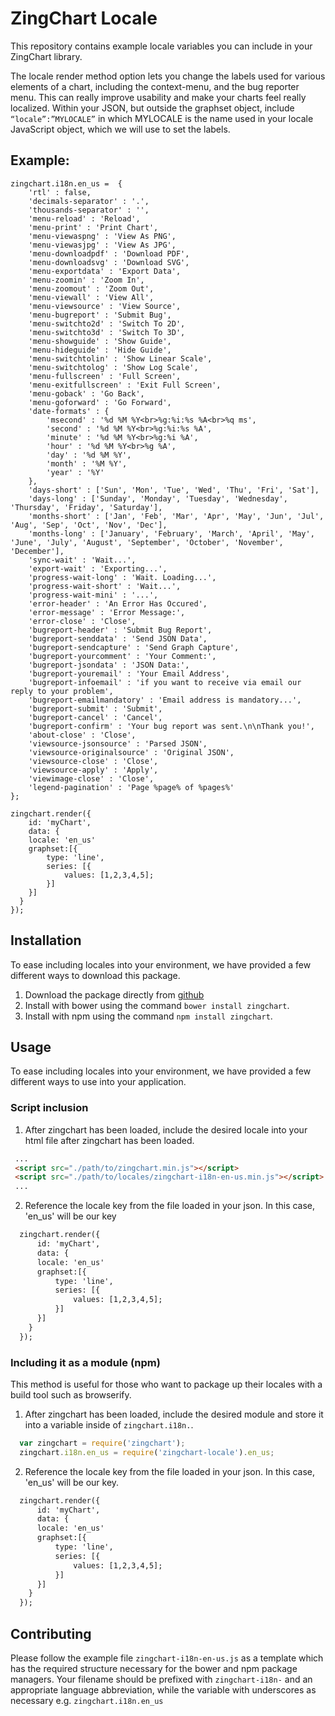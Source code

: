 # ZingChart Locale

This repository contains example locale variables you can include in your ZingChart library.

The locale render method option lets you change the labels used for various elements of a chart, including the context-menu, and the bug reporter menu. This can really improve usability and make your charts feel really localized.
Within your JSON, but outside the graphset object, include `“locale”:”MYLOCALE”` in which MYLOCALE is the name used in your locale JavaScript object, which we will use to set the labels.

## Example:
```
zingchart.i18n.en_us =  {
	'rtl' : false,
	'decimals-separator' : '.',
	'thousands-separator' : '',
	'menu-reload' : 'Reload',
	'menu-print' : 'Print Chart',
	'menu-viewaspng' : 'View As PNG',
	'menu-viewasjpg' : 'View As JPG',
	'menu-downloadpdf' : 'Download PDF',
	'menu-downloadsvg' : 'Download SVG',
	'menu-exportdata' : 'Export Data',
	'menu-zoomin' : 'Zoom In',
	'menu-zoomout' : 'Zoom Out',
	'menu-viewall' : 'View All',
	'menu-viewsource' : 'View Source',
	'menu-bugreport' : 'Submit Bug',
	'menu-switchto2d' : 'Switch To 2D',
	'menu-switchto3d' : 'Switch To 3D',
	'menu-showguide' : 'Show Guide',
	'menu-hideguide' : 'Hide Guide',
	'menu-switchtolin' : 'Show Linear Scale',
	'menu-switchtolog' : 'Show Log Scale',
	'menu-fullscreen' : 'Full Screen',
	'menu-exitfullscreen' : 'Exit Full Screen',
	'menu-goback' : 'Go Back',
	'menu-goforward' : 'Go Forward',
	'date-formats' : {
		'msecond' : '%d %M %Y<br>%g:%i:%s %A<br>%q ms',
		'second' : '%d %M %Y<br>%g:%i:%s %A',
		'minute' : '%d %M %Y<br>%g:%i %A',
		'hour' : '%d %M %Y<br>%g %A',
		'day' : '%d %M %Y',
		'month' : '%M %Y',
		'year' : '%Y'
	},
	'days-short' : ['Sun', 'Mon', 'Tue', 'Wed', 'Thu', 'Fri', 'Sat'],
	'days-long' : ['Sunday', 'Monday', 'Tuesday', 'Wednesday', 'Thursday', 'Friday', 'Saturday'],
	'months-short' : ['Jan', 'Feb', 'Mar', 'Apr', 'May', 'Jun', 'Jul', 'Aug', 'Sep', 'Oct', 'Nov', 'Dec'],
	'months-long' : ['January', 'February', 'March', 'April', 'May', 'June', 'July', 'August', 'September', 'October', 'November', 'December'],
	'sync-wait' : 'Wait...',
	'export-wait' : 'Exporting...',
	'progress-wait-long' : 'Wait. Loading...',
	'progress-wait-short' : 'Wait...',
	'progress-wait-mini' : '...',
	'error-header' : 'An Error Has Occured',
	'error-message' : 'Error Message:',
	'error-close' : 'Close',
	'bugreport-header' : 'Submit Bug Report',
	'bugreport-senddata' : 'Send JSON Data',
	'bugreport-sendcapture' : 'Send Graph Capture',
	'bugreport-yourcomment' : 'Your Comment:',
	'bugreport-jsondata' : 'JSON Data:',
	'bugreport-youremail' : 'Your Email Address',
	'bugreport-infoemail' : 'if you want to receive via email our reply to your problem',
	'bugreport-emailmandatory' : 'Email address is mandatory...',
	'bugreport-submit' : 'Submit',
	'bugreport-cancel' : 'Cancel',
	'bugreport-confirm' : 'Your bug report was sent.\n\nThank you!',
	'about-close' : 'Close',
	'viewsource-jsonsource' : 'Parsed JSON',
	'viewsource-originalsource' : 'Original JSON',
	'viewsource-close' : 'Close',
	'viewsource-apply' : 'Apply',
	'viewimage-close' : 'Close',
	'legend-pagination' : 'Page %page% of %pages%'
};

zingchart.render({
	id: 'myChart',
	data: {
  	locale: 'en_us'
  	graphset:[{
  		type: 'line',
  		series: [{
  			values: [1,2,3,4,5];
  		}]
  	}]
  }
});
```
## Installation
To ease including locales into your environment, we have provided a few different ways to download this package.
  1. Download the package directly from [github](https://github.com/zingchart/zingchart-locale/archive/master.zip)
  2. Install with bower using the command `bower install zingchart`.
  3. Install with npm using the command `npm install zingchart`.

## Usage

To ease including locales into your environment, we have provided a few different ways to use into your application.

### Script inclusion

  1. After zingchart has been loaded, include the desired locale into your html file after zingchart has been loaded.

  ```html
   ...
   <script src="./path/to/zingchart.min.js"></script>
   <script src="./path/to/locales/zingchart-i18n-en-us.min.js"></script>
   ...

  ```
  2. Reference the locale key from the file loaded in your json. In this case, 'en_us' will be our key
  ```html
    zingchart.render({
    	id: 'myChart',
    	data: {
      	locale: 'en_us'
      	graphset:[{
      		type: 'line',
      		series: [{
      			values: [1,2,3,4,5];
      		}]
      	}]
      }
    });
  ```

### Including it as a module (npm)
This method is useful for those who want to package up their locales with a build tool such as browserify.

  1. After zingchart has been loaded, include the desired module and store it into a variable inside of `zingchart.i18n.`.

  ```js
    var zingchart = require('zingchart');
    zingchart.i18n.en_us = require('zingchart-locale').en_us;
  ```

  2. Reference the locale key from the file loaded in your json. In this case, 'en_us' will be our key.

  ```html
    zingchart.render({
    	id: 'myChart',
    	data: {
      	locale: 'en_us'
      	graphset:[{
      		type: 'line',
      		series: [{
      			values: [1,2,3,4,5];
      		}]
      	}]
      }
    });
  ```


## Contributing
Please follow the example file `zingchart-i18n-en-us.js` as a template which has the required structure necessary for the bower and npm package managers. Your filename should be prefixed with `zingchart-i18n-` and an appropriate language abbreviation, while the variable with underscores as necessary e.g. `zingchart.i18n.en_us`
